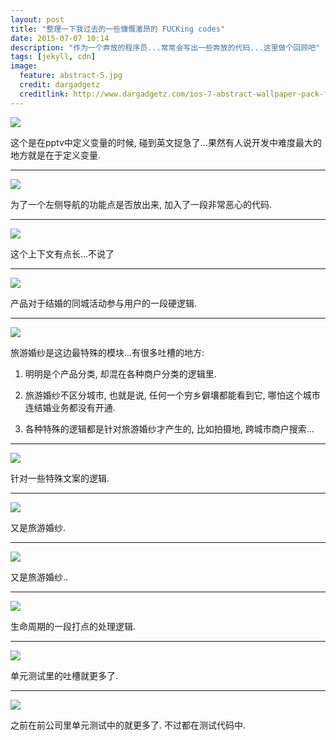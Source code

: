 ```yaml
---
layout: post
title: "整理一下我过去的一些慷慨激昂的 FUCKing codes"
date: 2015-07-07 10:14
description: "作为一个奔放的程序员...常常会写出一些奔放的代码...这里做个回顾吧"
tags: [jekyll, cdn]
image:
  feature: abstract-5.jpg
  credit: dargadgetz
  creditlink: http://www.dargadgetz.com/ios-7-abstract-wallpaper-pack-for-iphone-5-and-ipod-touch-retina/
---
```


<img src="{{ site.cdn }}/files/2015/07/fuckcode-01.jpg{{ site.img }}">

这个是在pptv中定义变量的时候, 碰到英文捉急了...果然有人说开发中难度最大的地方就是在于定义变量.

---

<img src="{{ site.cdn }}/files/2015/07/fuckcode-02.png{{ site.img }}">

为了一个左侧导航的功能点是否放出来, 加入了一段非常恶心的代码.

---

<img src="{{ site.cdn }}/files/2015/07/fuckcode-03.png{{ site.img }}">

这个上下文有点长...不说了

---

<img src="{{ site.cdn }}/files/2015/07/fuckcode-04.png{{ site.img }}">

产品对于结婚的同城活动参与用户的一段硬逻辑.

---

<img src="{{ site.cdn }}/files/2015/07/fuckcode-05.png{{ site.img }}">

旅游婚纱是这边最特殊的模块...有很多吐槽的地方:

1. 明明是个产品分类, 却混在各种商户分类的逻辑里.

2. 旅游婚纱不区分城市, 也就是说, 任何一个穷乡僻壤都能看到它, 哪怕这个城市连结婚业务都没有开通.

3. 各种特殊的逻辑都是针对旅游婚纱才产生的, 比如拍摄地, 跨城市商户搜索...

---

<img src="{{ site.cdn }}/files/2015/07/fuckcode-06.png{{ site.img }}">

针对一些特殊文案的逻辑.

---

<img src="{{ site.cdn }}/files/2015/07/fuckcode-07.png{{ site.img }}">

又是旅游婚纱.

---

<img src="{{ site.cdn }}/files/2015/07/fuckcode-08.png{{ site.img }}">

又是旅游婚纱..

---

<img src="{{ site.cdn }}/files/2015/07/fuckcode-09.png{{ site.img }}">

生命周期的一段打点的处理逻辑.

---

<img src="{{ site.cdn }}/files/2015/07/fuckcode-10.png{{ site.img }}">

单元测试里的吐槽就更多了.

---

<img src="{{ site.cdn }}/files/2015/07/fuckcode-11.png{{ site.img }}">

之前在前公司里单元测试中的就更多了. 不过都在测试代码中.